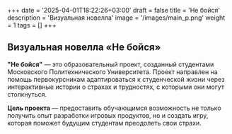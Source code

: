 +++
date = '2025-04-01T18:22:26+03:00'
draft = false
title = 'Не бойся'
description = 'Визуальная новелла'
image = '/images/main_p.png'
weight = 1
tags = []
+++

## Визуальная новелла «Не бойся»

**"Не бойся"** — это образовательный проект, созданный студентами Московского Политехнического Университета. Проект направлен на помощь первокурсникам адаптироваться к студенческой жизни через интерактивные истории о страхах и трудностях, с которыми они могут столкнуться.

**Цель проекта** — предоставить обучающимся возможность не только получить опыт разработки игровых продуктов, но и создать игру, которая поможет будущим студентам преодолеть свои страхи.
